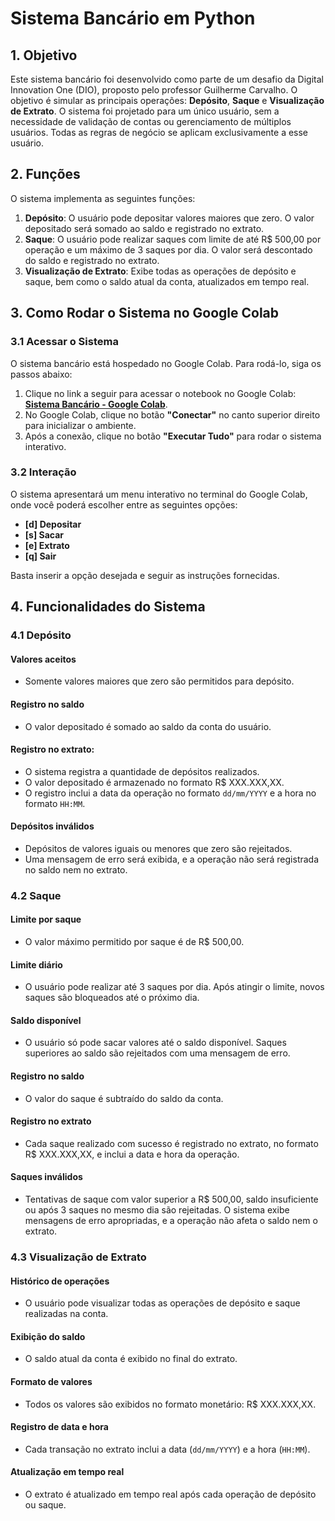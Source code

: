 # Sistema Bancário em Python

## 1. Objetivo
Este sistema bancário foi desenvolvido como parte de um desafio da Digital Innovation One (DIO), proposto pelo professor Guilherme Carvalho. O objetivo é simular as principais operações: **Depósito**, **Saque** e **Visualização de Extrato**. O sistema foi projetado para um único usuário, sem a necessidade de validação de contas ou gerenciamento de múltiplos usuários. Todas as regras de negócio se aplicam exclusivamente a esse usuário.

## 2. Funções
O sistema implementa as seguintes funções:

1. **Depósito**: O usuário pode depositar valores maiores que zero. O valor depositado será somado ao saldo e registrado no extrato.
2. **Saque**: O usuário pode realizar saques com limite de até R$ 500,00 por operação e um máximo de 3 saques por dia. O valor será descontado do saldo e registrado no extrato.
3. **Visualização de Extrato**: Exibe todas as operações de depósito e saque, bem como o saldo atual da conta, atualizados em tempo real.

## 3. Como Rodar o Sistema no Google Colab

### 3.1 Acessar o Sistema

O sistema bancário está hospedado no Google Colab. Para rodá-lo, siga os passos abaixo:

1. Clique no link a seguir para acessar o notebook no Google Colab: **[Sistema Bancário - Google Colab](link_do_notebook)**.
2. No Google Colab, clique no botão **"Conectar"** no canto superior direito para inicializar o ambiente.
3. Após a conexão, clique no botão **"Executar Tudo"** para rodar o sistema interativo.

### 3.2 Interação

O sistema apresentará um menu interativo no terminal do Google Colab, onde você poderá escolher entre as seguintes opções:
- **[d] Depositar**
- **[s] Sacar**
- **[e] Extrato**
- **[q] Sair**

Basta inserir a opção desejada e seguir as instruções fornecidas.

## 4. Funcionalidades do Sistema

### 4.1 Depósito

#### Valores aceitos
- Somente valores maiores que zero são permitidos para depósito.

#### Registro no saldo
- O valor depositado é somado ao saldo da conta do usuário.

#### Registro no extrato:
- O sistema registra a quantidade de depósitos realizados.
- O valor depositado é armazenado no formato R$ XXX.XXX,XX.
- O registro inclui a data da operação no formato `dd/mm/YYYY` e a hora no formato `HH:MM`.

#### Depósitos inválidos
- Depósitos de valores iguais ou menores que zero são rejeitados.
- Uma mensagem de erro será exibida, e a operação não será registrada no saldo nem no extrato.

### 4.2 Saque

#### Limite por saque
- O valor máximo permitido por saque é de R$ 500,00.

#### Limite diário
- O usuário pode realizar até 3 saques por dia. Após atingir o limite, novos saques são bloqueados até o próximo dia.

#### Saldo disponível
- O usuário só pode sacar valores até o saldo disponível. Saques superiores ao saldo são rejeitados com uma mensagem de erro.

#### Registro no saldo
- O valor do saque é subtraído do saldo da conta.

#### Registro no extrato
- Cada saque realizado com sucesso é registrado no extrato, no formato R$ XXX.XXX,XX, e inclui a data e hora da operação.

#### Saques inválidos
- Tentativas de saque com valor superior a R$ 500,00, saldo insuficiente ou após 3 saques no mesmo dia são rejeitadas. O sistema exibe mensagens de erro apropriadas, e a operação não afeta o saldo nem o extrato.

### 4.3 Visualização de Extrato

#### Histórico de operações
- O usuário pode visualizar todas as operações de depósito e saque realizadas na conta.

#### Exibição do saldo
- O saldo atual da conta é exibido no final do extrato.

#### Formato de valores
- Todos os valores são exibidos no formato monetário: R$ XXX.XXX,XX.

#### Registro de data e hora
- Cada transação no extrato inclui a data (`dd/mm/YYYY`) e a hora (`HH:MM`).

#### Atualização em tempo real
- O extrato é atualizado em tempo real após cada operação de depósito ou saque.

